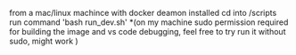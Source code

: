 from a mac/linux machince with docker deamon installed
cd into <the path where this repo was cloned>/scripts
run command 'bash run_dev.sh' 
*(on my machine sudo permission required for building the image and vs code debugging, feel free to try run it without sudo, might work )
